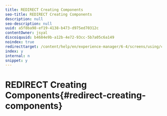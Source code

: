 ```yaml
---
title: REDIRECT Creating Components
seo-title: REDIRECT Creating Components
description: null
seo-description: null
uuid: a5f8ba98-ef19-4138-b473-d975ed70312c
contentOwner: jsyal
discoiquuid: b4684e9b-a12b-4e72-93cc-5b7a05c6a149
noindex: true
redirecttarget: /content/help/en/experience-manager/6-4/screens/using/creating-components
index: y
internal: n
snippet: y
---
```


# REDIRECT Creating Components{#redirect-creating-components}

